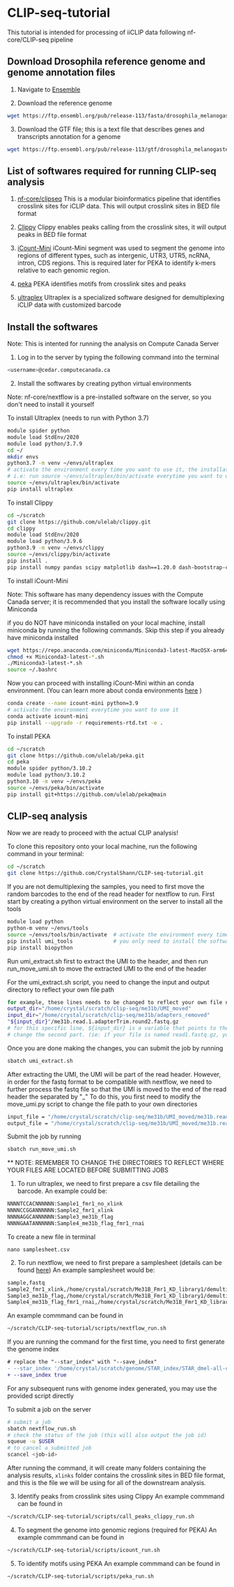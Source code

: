 # CLIP-seq-tutorial

This tutorial is intended for processing of iiCLIP data following nf-core/CLIP-seq pipeline

## Download Drosophila reference genome and genome annotation files

1. Navigate to [Ensemble](https://ftp.ensembl.org/pub/release-113/fasta/drosophila_melanogaster/)

2. Download the reference genome

```bash
wget https://ftp.ensembl.org/pub/release-113/fasta/drosophila_melanogaster/dna/Drosophila_melanogaster.BDGP6.46.dna.toplevel.fa.gz
```

3. Download the GTF file; this is a text file that describes genes and transcripts annotation for a genome

``` bash
wget https://ftp.ensembl.org/pub/release-113/gtf/drosophila_melanogaster/Drosophila_melanogaster.BDGP6.46.113.gtf.gz
```

## List of softwares required for running CLIP-seq analysis

1. [nf-core/clipseq](https://nf-co.re/clipseq/1.0.0/)
This is a modular bioinformatics pipeline that identifies crosslink sites for iCLIP data. This will output crosslink sites in BED file format


3. [Clippy](https://github.com/ulelab/clippy)
Clippy enables peaks calling from the crosslink sites, it will output peaks in BED file format

3. [iCount-Mini](https://github.com/ulelab/iCount-Mini)
iCount-Mini segment was used to segment the  genome into regions of different types, such as intergenic, UTR3, UTR5, ncRNA, intron, CDS regions. This is required later for PEKA to identify k-mers relative to each genomic region.

4. [peka](https://github.com/ulelab/peka)
PEKA identifies motifs from crosslink sites and peaks

5. [ultraplex](https://github.com/ulelab/ultraplex)
Ultraplex is a specialized software designed for demultiplexing iCLIP data with customized barcode



## Install the softwares

Note: This is intented for running the analysis on Compute Canada Server

1. Log in to the server by typing the following command into the terminal

``` bash
<username>@cedar.computecanada.ca
```

2. Install the softwares by creating python virtual environments

Note: nf-core/nextflow is a pre-installed software on the server, so you don't need to install it yourself

To install Ultraplex (needs to run with Python 3.7)
```bash
module spider python
module load StdEnv/2020
module load python/3.7.9
cd ~/
mkdir envs
python3.7 -m venv ~/envs/ultraplex
# activate the environment every time you want to use it, the installation steps only needs to be done once
# i.e: run source ~/envs/ultraplex/bin/activate everytime you want to use ultraplex
source ~/envs/ultraplex/bin/activate 
pip install ultraplex 
```

To install Clippy
```bash
cd ~/scratch
git clone https://github.com/ulelab/clippy.git
cd clippy
module load StdEnv/2020
module load python/3.9.6
python3.9 -m venv ~/envs/clippy
source ~/envs/clippy/bin/activate
pip install .
pip install numpy pandas scipy matplotlib dash==1.20.0 dash-bootstrap-components==0.11.3 werkzeug==2.0.0 pybedtools numpydoc bs4 percy pytest pytest-cov pytest-selenium
```

To install iCount-Mini

Note: This software has many dependency issues with the Compute Canada server; it is recommended that you install the software locally using Miniconda

if you do NOT have miniconda installed on your local machine, install miniconda by running the following commands. Skip this step if you already have miniconda installed
```bash
wget https://repo.anaconda.com/miniconda/Miniconda3-latest-MacOSX-arm64.sh
chmod +x Miniconda3-latest-*.sh
./Miniconda3-latest-*.sh
source ~/.bashrc
```

Now you can proceed with installing iCount-Mini within an conda environment. (You can learn more about conda environments [here](https://docs.conda.io/projects/conda/en/latest/user-guide/getting-started.html) )

```bash
conda create --name icount-mini python=3.9
# activate the environment everytime you want to use it
conda activate icount-mini
pip install --upgrade -r requirements-rtd.txt -e .
```

To install PEKA

```bash
cd ~/scratch
git clone https://github.com/ulelab/peka.git
cd peka
module spider python/3.10.2
module load python/3.10.2
python3.10 -m venv ~/envs/peka
source ~/envs/peka/bin/activate
pip install git+https://github.com/ulelab/peka@main
```

## CLIP-seq analysis
Now we are ready to proceed with the actual CLIP analysis!

To clone this repository onto your local machine, run the following command in your terminal:
```bash
cd ~/scratch
git clone https://github.com/CrystalShann/CLIP-seq-tutorial.git
```

If you are not demultiplexing the samples, you need to first move the random barcodes to the end of the read header for nextflow to run. First start by creating a python virtual environment on the server to install all the tools
```bash
module load python
python-m venv ~/envs/tools
source ~/envs/tools/bin/activate  # activate the environment every time you want to use it
pip install umi_tools             # you only need to install the software once
pip install biopython
```

Run umi_extract.sh first to extract the UMI to the header, and then run run_move_umi.sh to move the extracted UMI to the end of the header

For the umi_extract.sh script, you need to change the input and output directory to reflect your own file path
```bash
for example, these lines needs to be changed to reflect your own file name
output_dir="/home/crystal/scratch/clip-seq/me31b/UMI_moved"
input_dir="/home/crystal/scratch/clip-seq/me31b/adapters_removed"
"${input_dir}"/me31b.read.1.adapterTrim.round2.fastq.gz
# for this specific line, ${input_dir} is a variable that points to the input_dir you specified earlier. You only need to 
# change the second part. (ie: if your file is named read1.fastq.gz, you can change this line to "${input_dir}"/read1.fastq.gz
```
Once you are done making the changes, you can submit the job by running
```bash
sbatch umi_extract.sh
```

After extracting the UMI, the UMI will be part of the read header. However, in order for the fastq format to be compatible with nextflow, we need to further process the fastq file so that the UMI is moved to the end of the read header the separated by "_"
To do this, you first need to modify the move_umi.py script to change the file path to your own directories
```bash
input_file = "/home/crystal/scratch/clip-seq/me31b/UMI_moved/me31b.read.1.adapterTrim.round2.umi_extracted.fastq.gz"
output_file = "/home/crystal/scratch/clip-seq/me31b/UMI_moved/me31b.read.1.umi_moved.fastq.gz"
```
Submit the job by running
```bash
sbatch run_move_umi.sh
```


** NOTE: REMEMBER TO CHANGE THE DIRECTORIES TO REFLECT WHERE YOUR FILES ARE LOCATED BEFORE SUBMITTING JOBS

1. To run ultraplex, we need to first prepare a csv file detailing the barcode. An example could be:
```bash
NNNNTCCACNNNNNN:Sample1_fmr1_no_xlink
NNNNCCGGANNNNNN:Sample2_fmr1_xlink
NNNNAGGCANNNNNN:Sample3_me31b_flag
NNNNGAATANNNNNN:Sample4_me31b_flag_fmr1_rnai
```
To create a new file in terminal
```
nano samplesheet.csv
```
  
2. To run nextflow, we need to first prepare a samplesheet (details can be found [here](https://nf-co.re/clipseq/1.0.0/docs/usage/))
An example samplesheet would be:
```bash
sample,fastq
Sample2_fmr1_xlink,/home/crystal/scratch/Me31B_Fmr1_KD_library1/demultiplex/ultraplex_demux_Sample2_fmr1_xlink.fastq.gz
Sample3_me31b_flag,/home/crystal/scratch/Me31B_Fmr1_KD_library1/demultiplex/ultraplex_demux_Sample3_me31b_flag.fastq.gz
Sample4_me31b_flag_fmr1_rnai,/home/crystal/scratch/Me31B_Fmr1_KD_library1/demultiplex/ultraplex_demux_Sample4_me31b_flag_fmr1_rnai.fastq.gz
```

An example commmand can be found in
```bash
~/scratch/CLIP-seq-tutorial/scripts/nextflow_run.sh
```

If you are running the command for the first time, you need to first generate the genome index

```diff
# replace the "--star_index" with "--save_index"
- --star_index '/home/crystal/scratch/genome/STAR_index/STAR_dmel-all-chromosome-r6.61'
+ --save_index true
```

For any subsequent runs with genome index generated, you may use the provided script directly

To submit a job on the server
```bash
# submit a job
sbatch nextflow_run.sh
# check the status of the job (this will also output the job id)
squeue -u $USER
# to cancel a submitted job
scancel <job-id>  
```

After running the command, it will create many folders containing the analysis results, `xlinks` folder contains the crosslink sites in BED file format, and this is the file we will be using for all of the downstream analysis.

3. Identify peaks from crosslink sites using Clippy
An example commmand can be found in
```bash
~/scratch/CLIP-seq-tutorial/scripts/call_peaks_clippy_run.sh
```

4. To segment the genome into genomic regions (required for PEKA)
An example commmand can be found in
```bash
~/scratch/CLIP-seq-tutorial/scripts/icount_run.sh
```

5. To identify motifs using PEKA
An example commmand can be found in
```bash
~/scratch/CLIP-seq-tutorial/scripts/peka_run.sh
```






   
